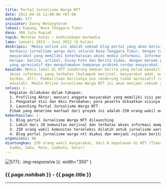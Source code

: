 ```yaml
---
title: Portal Jurnalisme Warga NTT
date: 2011-09-16 11:08:00 +07:00
nohibah: 577
inisiator: Danny Wetangterah
lokasi: Kupang, Nusa Tenggara Timur
dana: 300 Juta Rupiah
topik: Meretas batas – kebhinekaan bermedia
lama: Januari 2012 – Juni 2012 (6 bulan)
deskripsi: 'Media online ini adalah sebuah blog portal yang akan berisi beragam informasi
  berbasis jurnalisme warga dari seluruh Nusa Tenggara Timur, dengan target pada kelompok
  masyarakat yang memiliki keterbatasan akses media informasi. Informasi utama akan
  berupa: berita, artikel, Essay Foto dan Berita Video, dengan metode pemberitaan
  yang apresiatif dan mengutamakan kampanye praktek cerdas masyarakat.'
masalah: Media lokal di NTT cenderung memuat berita yang belum mewakili kelompok dengan
  akses informasi yang terbatas (kelompok marjinal, masyarakat adat, masyarakat terpencil,
  korban, dll). Pemberitaan beritanya pun cenderung tidak apresiatif (dipenuhi dengan
  masalah). Media Online Jurnalisme Warga NTT ini akan menjadi sebuah alternatif pemberitaan.
solusi: |-
  Kegiatan dilakukan dalam tahapan:
  1. Profiling Aktor; mencari anggota masyarakat yang memiliki visi penyebaran informasi yang merata dan yang memiliki antusiasme atau yang sudah melakukan inovasi
  2. Penguatan Visi dan Aksi Perubahan; para peserta dikuatkan visinya lewat pelatihan Appreciative Inquiry dan Pendekatan Berbasis Aset dan merencanakan aksi perubahan lewat Portal Jurnalisme Warga NTT
  3. Launching Portal Jurnalisme Warga NTT.
  Pihak yang menerima manfaat dari proyek ini adalah 250 orang wakil masyarakat, dari 8 kepulauan di NTT (Timor, Flores, Alor, Sumba, Sabu, Rote, Lembata, Solor).
keberhasilan: |-
  1. Blog portal Jurnalisme Warga NTT dilaunching
  2. Lebih dari 20 komunitas marjinal dan terbatas akses informasi mampu memberitakan berita mereka pada blog portal jurnalisme warga NTT minimal 12 kali selama 1 tahun.
  3. 250 orang wakil komunitas terseleksi dilatih untuk jurnalisme warga.
  4. Blog portal jurnalisme warga ntt diakui dan menjadi rujukan berita oleh media cetak dan radio lokal di NTT
organisasi: NA
diuntungkan: 250 orang wakil masyarakat, dari 8 kepulauan di NTT (Timor, Flores, Alor,
  Sumba, Sabu, Rote, Lembata, Solor)
---
```


![577](/static/img/hibahcmb/577.png){: .img-responsive }{: width="350" }

### {{ page.nohibah }} - {{ page.title }}

---
